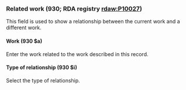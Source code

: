 ### Related work (930; RDA registry [rdaw:P10027](http://www.rdaregistry.info/Elements/w/#P10027))

This field is used to show a relationship between the current work and a different work.

#### Work (930 $a)

Enter the work related to the work described in this record.

#### Type of relationship (930 $i)

Select the type of relationship.
